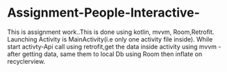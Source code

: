 # Assignment-People-Interactive-
This is assignment work..This is done using kotlin, mvvm, Room,Retrofit. Launching Activity is MainActivity(i.e only one activity file inside). While start activty-Api call using retrofit,get the data inside activity using mvvm - after getting data, same them to local Db using Room then inflate on recyclerview.
